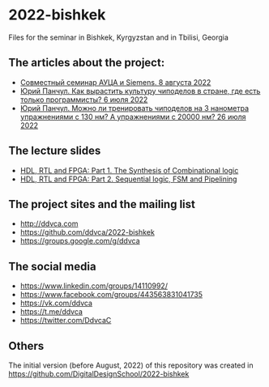 # 2022-bishkek
Files for the seminar in Bishkek, Kyrgyzstan and in Tbilisi, Georgia

## The articles about the project:

* [Совместный семинар АУЦА и Siemens. 8 августа 2022](https://www.auca.kg/ru/auca_news/5226/)
* [Юрий Панчул. Как вырастить культуру чиподелов в стране, где есть только программисты? 6 июля 2022](https://habr.com/ru/post/675564/)
* [Юрий Панчул. Можно ли тренировать чиподелов на 3 нанометра упражнениями с 130 нм? А упражнениями с 20000 нм? 26 июля 2022](https://habr.com/ru/post/678736/)

## The lecture slides

* [HDL, RTL and FPGA: Part 1. The Synthesis of Combinational logic](https://bit.ly/2022-08-01-verilog-1-bishkek-yuri-panchul)
* [HDL, RTL and FPGA: Part 2. Sequential logic, FSM and Pipelining](https://bit.ly/2022-08-02-verilog-2-bishkek-yuri-panchul)

## The project sites and the mailing list

* http://ddvca.com
* https://github.com/ddvca/2022-bishkek
* https://groups.google.com/g/ddvca

## The social media

* https://www.linkedin.com/groups/14110992/
* https://www.facebook.com/groups/443563831041735
* https://vk.com/ddvca
* https://t.me/ddvca
* https://twitter.com/DdvcaC

## Others

The initial version (before August, 2022) of this repository was created in https://github.com/DigitalDesignSchool/2022-bishkek
